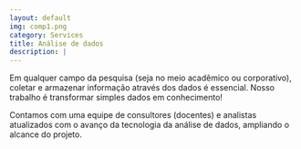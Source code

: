 ```yaml
---
layout: default
img: comp1.png
category: Services
title: Análise de dados
description: |
---
```

Em qualquer campo da pesquisa (seja no meio acadêmico ou corporativo), coletar e armazenar informação através dos dados é essencial. Nosso trabalho é transformar simples dados em conhecimento!

Contamos com uma equipe de consultores (docentes) e analistas atualizados com o avanço da tecnologia da análise de dados, ampliando o alcance do projeto.


